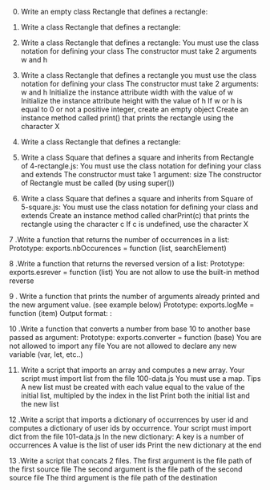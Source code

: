 0. Write an empty class Rectangle that defines a rectangle:
1. Write a class Rectangle that defines a rectangle:
2. Write a class Rectangle that defines a rectangle:
   You must use the class notation for defining your class
   The constructor must take 2 arguments w and h
3. Write a class Rectangle that defines a rectangle
   you must use the class notation for defining your class
   The constructor must take 2 arguments: w and h
   Initialize the instance attribute width with the value of w
   Initialize the instance attribute height with the value of h
   If w or h is equal to 0 or not a positive integer, create an empty object
   Create an instance method called print() that prints the rectangle using the character X   
   
4. Write a class Rectangle that defines a rectangle:
5. Write a class Square that defines a square and inherits from Rectangle of 4-rectangle.js:
   You must use the class notation for defining your class and extends
   The constructor must take 1 argument: size
   The constructor of Rectangle must be called (by using super())   

6. Write a class Square that defines a square and inherits from Square of 5-square.js:
   You must use the class notation for defining your class and extends
   Create an instance method called charPrint(c) that prints the rectangle using the character c
   If c is undefined, use the character X  
 
7 .Write a function that returns the number of occurrences in a list:
   Prototype: exports.nbOccurences = function (list, searchElement)
   
8 .Write a function that returns the reversed version of a list:
   Prototype: exports.esrever = function (list)
   You are not allow to use the built-in method reverse  
   
9 . Write a function that prints the number of arguments already printed and the new argument value. (see example below)
Prototype: exports.logMe = function (item)
Output format: <number arguments already printed>: <current argument value>   
  
10 .Write a function that converts a number from base 10 to another base passed as argument:
   Prototype: exports.converter = function (base)
   You are not allowed to import any file
   You are not allowed to declare any new variable (var, let, etc..)  
  
11. Write a script that imports an array and computes a new array.
Your script must import list from the file 100-data.js
You must use a map. Tips
A new list must be created with each value equal to the value of the initial list, multipled by the index in the list
Print both the initial list and the new list 
  
12 .Write a script that imports a dictionary of occurrences by user id and computes a dictionary of user ids by occurrence.
Your script must import dict from the file 101-data.js
In the new dictionary:
A key is a number of occurrences
A value is the list of user ids
Print the new dictionary at the end 
  
13 .Write a script that concats 2 files.
The first argument is the file path of the first source file
The second argument is the file path of the second source file
The third argument is the file path of the destination  
  
  
